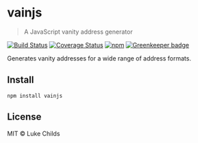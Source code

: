 # vainjs

> A JavaScript vanity address generator

[![Build Status](https://travis-ci.com/lukechilds/vainjs.svg?branch=master)](https://travis-ci.com/lukechilds/vainjs)
[![Coverage Status](https://coveralls.io/repos/github/lukechilds/vainjs/badge.svg?branch=master)](https://coveralls.io/github/lukechilds/vainjs?branch=master)
[![npm](https://img.shields.io/npm/v/vainjs.svg)](https://www.npmjs.com/package/vainjs) [![Greenkeeper badge](https://badges.greenkeeper.io/lukechilds/vainjs.svg)](https://greenkeeper.io/)

Generates vanity addresses for a wide range of address formats.

## Install

```shell
npm install vainjs
```

## License

MIT © Luke Childs
